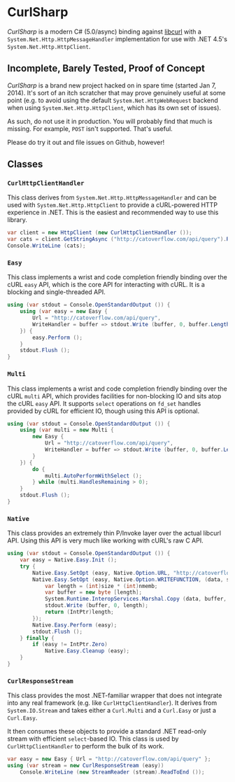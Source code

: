 # CurlSharp #

_CurlSharp_ is a modern C# (5.0/async) binding against
[libcurl](http://curl.haxx.se/libcurl) with a
`System.Net.Http.HttpMessageHandler` implementation for
use with .NET 4.5's `System.Net.Http.HttpClient`.

## Incomplete, Barely Tested, Proof of Concept ##

_CurlSharp_ is a brand new project hacked on in spare time (started Jan 7,
2014). It's sort of an itch scratcher that may prove genuinely useful at
some point (e.g. to avoid using the default `System.Net.HttpWebRequest`
backend when using `System.Net.Http.HttpClient`, which has its own set
of issues).

As such, do not use it in production. You will probably find that much
is missing. For example, `POST` isn't supported. That's useful.

Please do try it out and file issues on Github, however!

## Classes ##

### `CurlHttpClientHandler` ###

This class derives from `System.Net.Http.HttpMessageHandler` and can be
used with `System.Net.Http.HttpClient` to provide a cURL-powered HTTP
experience in .NET. This is the easiest and recommended way to use this
library.

```csharp
var client = new HttpClient (new CurlHttpClientHandler ());
var cats = client.GetStringAsync ("http://catoverflow.com/api/query").Result;
Console.WriteLine (cats);
```

### `Easy` ###

This class implements a wrist and code completion friendly binding over
the cURL `easy` API, which is the core API for interacting with cURL. It
is a blocking and single-threaded API.

```csharp
using (var stdout = Console.OpenStandardOutput ()) {
	using (var easy = new Easy {
		Url = "http://catoverflow.com/api/query",
		WriteHandler = buffer => stdout.Write (buffer, 0, buffer.Length)
	}) {
		easy.Perform ();
	}
	stdout.Flush ();
}
```

### `Multi` ###

This class implements a wrist and code completion friendly binding over
the cURL `multi` API, which provides facilities for non-blocking IO and
sits atop the cURL `easy` API. It supports `select` operations on `fd_set`
handles provided by cURL for efficient IO, though using this API is optional.

```csharp
using (var stdout = Console.OpenStandardOutput ()) {
	using (var multi = new Multi {
		new Easy {
			Url = "http://catoverflow.com/api/query",
			WriteHandler = buffer => stdout.Write (buffer, 0, buffer.Length)
		}
	}) {
		do {
			multi.AutoPerformWithSelect ();
		} while (multi.HandlesRemaining > 0);
	}
	stdout.Flush ();
}
```

### `Native` ###

This class provides an extremely thin P/Invoke layer over the actual
libcurl API. Using this API is very much like working with cURL's raw
C API.

```csharp
using (var stdout = Console.OpenStandardOutput ()) {
	var easy = Native.Easy.Init ();
	try {
		Native.Easy.SetOpt (easy, Native.Option.URL, "http://catoverflow.com/api/query");
		Native.Easy.SetOpt (easy, Native.Option.WRITEFUNCTION, (data, size, nmemb, user) => {
			var length = (int)size * (int)nmemb;
			var buffer = new byte [length];
			System.Runtime.InteropServices.Marshal.Copy (data, buffer, 0, length);
			stdout.Write (buffer, 0, length);
			return (IntPtr)length;
		});
		Native.Easy.Perform (easy);
		stdout.Flush ();
	} finally {
		if (easy != IntPtr.Zero)
			Native.Easy.Cleanup (easy);
	}
}
```

### `CurlResponseStream` ###

This class provides the most .NET-familiar wrapper that does not integrate
into any real framework (e.g. like `CurlHttpClientHandler`). It derives
from `System.IO.Stream` and takes either a `Curl.Multi` and a `Curl.Easy`
or just a `Curl.Easy`.

It then consumes these objects to provide a standard .NET read-only stream
with efficient `select`-based IO. This class is used by `CurlHttpClientHandler`
to perform the bulk of its work.

```csharp
var easy = new Easy { Url = "http://catoverflow.com/api/query" };
using (var stream = new CurlResponseStream (easy))
	Console.WriteLine (new StreamReader (stream).ReadToEnd ());
```
